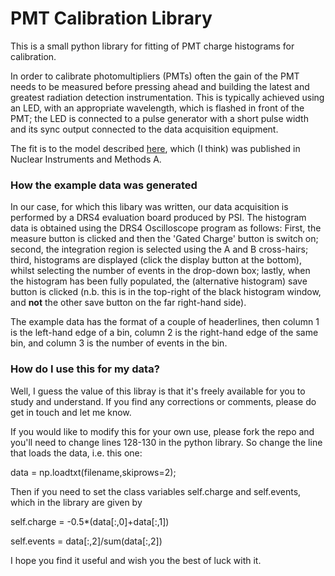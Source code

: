 # PMT Calibration Library

This is a small python library for fitting of PMT charge histograms for calibration. 

In order to calibrate photomultipliers (PMTs) often the gain of the PMT needs to be measured before pressing ahead and building the latest and greatest radiation detection instrumentation. This is typically achieved using an LED, with an appropriate wavelength, which is flashed in front of the PMT; the LED is connected to a pulse generator with a short pulse width and its sync output connected to the data acquisition equipment. 

The fit is to the model described [here](https://www.iaea.org/inis/collection/NCLCollectionStore/_Public/25/044/25044984.pdf), which (I think) was published in Nuclear Instruments and Methods A. 

### How the example data was generated

In our case, for which this libary was written, our data acquisition is performed by a DRS4 evaluation board produced by PSI. The histogram data is obtained using the DRS4 Oscilloscope program as follows: First, the measure button is clicked and then the 'Gated Charge' button is switch on; second, the integration region is selected using the A and B cross-hairs; third, histograms are displayed (click the display button at the bottom), whilst selecting the number of events in the drop-down box; lastly, when the histogram has been fully populated, the (alternative histogram) save button is clicked (n.b. this is in the top-right of the black histogram window, and **not** the other save button on the far right-hand side). 

The example data has the format of a couple of headerlines, then column 1 is the left-hand edge of a bin, column 2 is the right-hand edge of the same bin, and column 3 is the number of events in the bin. 

### How do I use this for my data? 

Well, I guess the value of this libray is that it's freely available for you to study and understand. If you find any corrections or comments, please do get in touch and let me know. 

If you would like to modify this for your own use, please fork the repo and you'll need to change lines 128-130 in the python library. So change the line that loads the data, i.e. this one: 

data = np.loadtxt(filename,skiprows=2);

Then if you need to set the class variables self.charge and self.events, which in the library are given by

self.charge = -0.5*(data[:,0]+data[:,1])

self.events = data[:,2]/sum(data[:,2])

I hope you find it useful and wish you the best of luck with it. 
